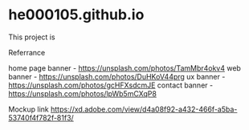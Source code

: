 # he000105.github.io

This project is


Referrance

home page banner - https://unsplash.com/photos/TamMbr4okv4
web banner - https://unsplash.com/photos/DuHKoV44prg
ux banner - https://unsplash.com/photos/gcHFXsdcmJE
contact banner - https://unsplash.com/photos/lpWb5mCXqP8


Mockup link 
https://xd.adobe.com/view/d4a08f92-a432-466f-a5ba-53740f4f782f-81f3/